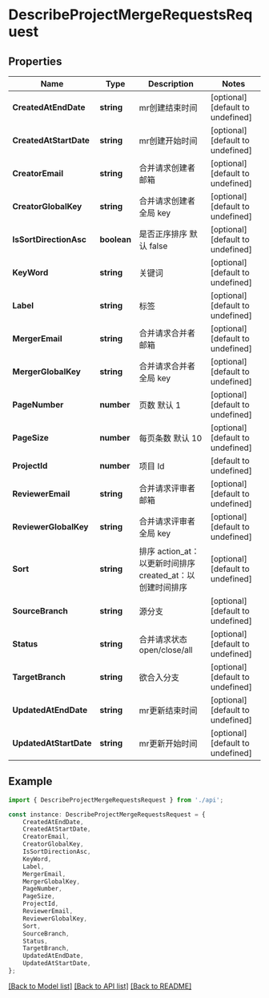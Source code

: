 # DescribeProjectMergeRequestsRequest


## Properties

Name | Type | Description | Notes
------------ | ------------- | ------------- | -------------
**CreatedAtEndDate** | **string** | mr创建结束时间 | [optional] [default to undefined]
**CreatedAtStartDate** | **string** | mr创建开始时间 | [optional] [default to undefined]
**CreatorEmail** | **string** | 合并请求创建者邮箱 | [optional] [default to undefined]
**CreatorGlobalKey** | **string** | 合并请求创建者全局 key | [optional] [default to undefined]
**IsSortDirectionAsc** | **boolean** | 是否正序排序 默认 false | [optional] [default to undefined]
**KeyWord** | **string** | 关键词 | [optional] [default to undefined]
**Label** | **string** | 标签 | [optional] [default to undefined]
**MergerEmail** | **string** | 合并请求合并者邮箱 | [optional] [default to undefined]
**MergerGlobalKey** | **string** | 合并请求合并者全局 key | [optional] [default to undefined]
**PageNumber** | **number** | 页数 默认 1 | [optional] [default to undefined]
**PageSize** | **number** | 每页条数 默认 10 | [optional] [default to undefined]
**ProjectId** | **number** | 项目 Id | [default to undefined]
**ReviewerEmail** | **string** | 合并请求评审者邮箱 | [optional] [default to undefined]
**ReviewerGlobalKey** | **string** | 合并请求评审者全局 key | [optional] [default to undefined]
**Sort** | **string** | 排序 action_at：以更新时间排序  created_at：以创建时间排序 | [optional] [default to undefined]
**SourceBranch** | **string** | 源分支 | [optional] [default to undefined]
**Status** | **string** | 合并请求状态 open/close/all | [optional] [default to undefined]
**TargetBranch** | **string** | 欲合入分支 | [optional] [default to undefined]
**UpdatedAtEndDate** | **string** | mr更新结束时间 | [optional] [default to undefined]
**UpdatedAtStartDate** | **string** | mr更新开始时间 | [optional] [default to undefined]

## Example

```typescript
import { DescribeProjectMergeRequestsRequest } from './api';

const instance: DescribeProjectMergeRequestsRequest = {
    CreatedAtEndDate,
    CreatedAtStartDate,
    CreatorEmail,
    CreatorGlobalKey,
    IsSortDirectionAsc,
    KeyWord,
    Label,
    MergerEmail,
    MergerGlobalKey,
    PageNumber,
    PageSize,
    ProjectId,
    ReviewerEmail,
    ReviewerGlobalKey,
    Sort,
    SourceBranch,
    Status,
    TargetBranch,
    UpdatedAtEndDate,
    UpdatedAtStartDate,
};
```

[[Back to Model list]](../README.md#documentation-for-models) [[Back to API list]](../README.md#documentation-for-api-endpoints) [[Back to README]](../README.md)
